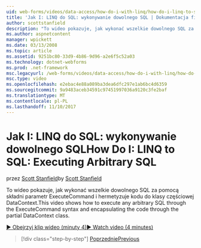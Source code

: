 ```yaml
---
uid: web-forms/videos/data-access/how-do-i-with-linq/how-do-i-linq-to-sql-executing-arbitrary-sql
title: 'Jak I: LINQ do SQL: wykonywanie dowolnego SQL | Dokumentacja firmy Microsoft'
author: scottstanfield
description: "To wideo pokazuje, jak wykonać wszelkie dowolnego SQL za pomocą składni parametr ExecuteCommand i hermetyzuje kodu do klasy częściowej DataContext."
ms.author: aspnetcontent
manager: wpickett
ms.date: 03/13/2008
ms.topic: article
ms.assetid: 9251bc80-33d9-4b86-9d96-a2e6f5c52a03
ms.technology: dotnet-webforms
ms.prod: .net-framework
msc.legacyurl: /web-forms/videos/data-access/how-do-i-with-linq/how-do-i-linq-to-sql-executing-arbitrary-sql
msc.type: video
ms.openlocfilehash: e2ebac4e88a089ba3dea6dfc297e1ab6bc4d6359
ms.sourcegitcommit: 9a9483aceb34591c97451997036a9120c3fe2baf
ms.translationtype: MT
ms.contentlocale: pl-PL
ms.lasthandoff: 11/10/2017
---
```

<a name="how-do-i-linq-to-sql-executing-arbitrary-sql"></a><span data-ttu-id="f3bc6-103">Jak I: LINQ do SQL: wykonywanie dowolnego SQL</span><span class="sxs-lookup"><span data-stu-id="f3bc6-103">How Do I: LINQ to SQL: Executing Arbitrary SQL</span></span>
====================
<span data-ttu-id="f3bc6-104">przez [Scott Stanfield](https://github.com/scottstanfield)</span><span class="sxs-lookup"><span data-stu-id="f3bc6-104">by [Scott Stanfield](https://github.com/scottstanfield)</span></span>

<span data-ttu-id="f3bc6-105">To wideo pokazuje, jak wykonać wszelkie dowolnego SQL za pomocą składni parametr ExecuteCommand i hermetyzuje kodu do klasy częściowej DataContext.</span><span class="sxs-lookup"><span data-stu-id="f3bc6-105">This video shows how to execute any arbitrary SQL through the ExecuteCommand syntax and encapsulating the code through the partial DataContext class.</span></span>

[<span data-ttu-id="f3bc6-106">&#9654; Obejrzyj klip wideo (minuty 4)</span><span class="sxs-lookup"><span data-stu-id="f3bc6-106">&#9654; Watch video (4 minutes)</span></span>](https://channel9.msdn.com/Blogs/ASP-NET-Site-Videos/how-do-i-linq-to-sql-executing-arbitrary-sql)

>[!div class="step-by-step"]
[<span data-ttu-id="f3bc6-107">Poprzednie</span><span class="sxs-lookup"><span data-stu-id="f3bc6-107">Previous</span></span>](how-do-i-linq-to-sql-updating-with-stored-procedures.md)
